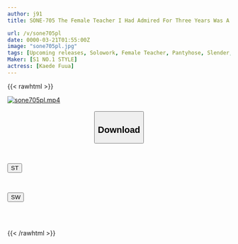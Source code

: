 ```yaml
---
author: j91
title: SONE-705 The Female Teacher I Had Admired For Three Years Was A Fellow Virgin Who Was Instantly Seduced By My Best Friend's Insatiable Cock. Kaede Fua

url: /v/sone705pl
date: 0000-03-21T01:55:00Z
image: "sone705pl.jpg"
tags: [Upcoming releases, Solowork, Female Teacher, Pantyhose, Slender, Virgin Man, Cuckold, Acme · Orgasm]
Maker: [S1 NO.1 STYLE]
actress: [Kaede Fuua]
---
```



{{< rawhtml >}}

<div class="video" data-videoid="pending_link.html">
    <a href="javascript:;">
        <img src="/v/sone705pl/sone705pl.jpg" width="WIDTH" height="HEIGHT" alt="sone705pl.mp4" loading="lazy">
    </a>
</div>

<script type="text/javascript" src="https://j91.asia/asset/on-demand-pend.js"></script>

<br>
  <link rel="stylesheet" href="https://j91.asia/asset/bs5.css">
  
  <center>
  <button class="btn btn-primary" type="button" data-bs-toggle="collapse" data-bs-target=".multi-collapse" aria-expanded="false" aria-controls="multiCollapseExample1 multiCollapseExample2"><h2>Download</h2></button></center>
</p>
<div class="row">
  <div class="col">
    <div class="collapse multi-collapse" id="multiCollapseExample1">
      <div class="card card-body">
	      	      <br>
<div class="buttons">  
<p><a href="https://j91.asia/pending_link.html" target="_blank"><button class="btn-hover color-3"><i class="fa fa-download"></i> ST</button></a></p></div>
    </div>
  </div>
</div>
  <div class="col">
    <div class="collapse multi-collapse" id="multiCollapseExample2">
      <div class="card card-body">
	      <br>
<div class="buttons">
<p><a href="https://j91.asia/pending_link.html" target="_blank"><button class="btn-hover color-2"><i class="fa fa-download"></i> SW</button></a></p></div>
<br><br>
      </div>
    </div>
  </div>
</div>

{{< /rawhtml >}}